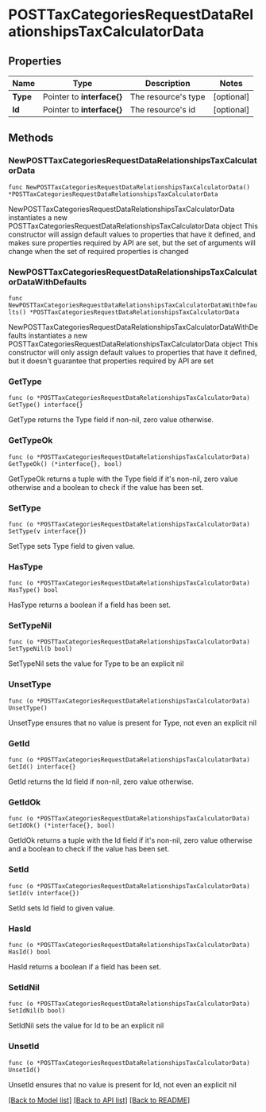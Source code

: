# POSTTaxCategoriesRequestDataRelationshipsTaxCalculatorData

## Properties

Name | Type | Description | Notes
------------ | ------------- | ------------- | -------------
**Type** | Pointer to **interface{}** | The resource&#39;s type | [optional] 
**Id** | Pointer to **interface{}** | The resource&#39;s id | [optional] 

## Methods

### NewPOSTTaxCategoriesRequestDataRelationshipsTaxCalculatorData

`func NewPOSTTaxCategoriesRequestDataRelationshipsTaxCalculatorData() *POSTTaxCategoriesRequestDataRelationshipsTaxCalculatorData`

NewPOSTTaxCategoriesRequestDataRelationshipsTaxCalculatorData instantiates a new POSTTaxCategoriesRequestDataRelationshipsTaxCalculatorData object
This constructor will assign default values to properties that have it defined,
and makes sure properties required by API are set, but the set of arguments
will change when the set of required properties is changed

### NewPOSTTaxCategoriesRequestDataRelationshipsTaxCalculatorDataWithDefaults

`func NewPOSTTaxCategoriesRequestDataRelationshipsTaxCalculatorDataWithDefaults() *POSTTaxCategoriesRequestDataRelationshipsTaxCalculatorData`

NewPOSTTaxCategoriesRequestDataRelationshipsTaxCalculatorDataWithDefaults instantiates a new POSTTaxCategoriesRequestDataRelationshipsTaxCalculatorData object
This constructor will only assign default values to properties that have it defined,
but it doesn't guarantee that properties required by API are set

### GetType

`func (o *POSTTaxCategoriesRequestDataRelationshipsTaxCalculatorData) GetType() interface{}`

GetType returns the Type field if non-nil, zero value otherwise.

### GetTypeOk

`func (o *POSTTaxCategoriesRequestDataRelationshipsTaxCalculatorData) GetTypeOk() (*interface{}, bool)`

GetTypeOk returns a tuple with the Type field if it's non-nil, zero value otherwise
and a boolean to check if the value has been set.

### SetType

`func (o *POSTTaxCategoriesRequestDataRelationshipsTaxCalculatorData) SetType(v interface{})`

SetType sets Type field to given value.

### HasType

`func (o *POSTTaxCategoriesRequestDataRelationshipsTaxCalculatorData) HasType() bool`

HasType returns a boolean if a field has been set.

### SetTypeNil

`func (o *POSTTaxCategoriesRequestDataRelationshipsTaxCalculatorData) SetTypeNil(b bool)`

 SetTypeNil sets the value for Type to be an explicit nil

### UnsetType
`func (o *POSTTaxCategoriesRequestDataRelationshipsTaxCalculatorData) UnsetType()`

UnsetType ensures that no value is present for Type, not even an explicit nil
### GetId

`func (o *POSTTaxCategoriesRequestDataRelationshipsTaxCalculatorData) GetId() interface{}`

GetId returns the Id field if non-nil, zero value otherwise.

### GetIdOk

`func (o *POSTTaxCategoriesRequestDataRelationshipsTaxCalculatorData) GetIdOk() (*interface{}, bool)`

GetIdOk returns a tuple with the Id field if it's non-nil, zero value otherwise
and a boolean to check if the value has been set.

### SetId

`func (o *POSTTaxCategoriesRequestDataRelationshipsTaxCalculatorData) SetId(v interface{})`

SetId sets Id field to given value.

### HasId

`func (o *POSTTaxCategoriesRequestDataRelationshipsTaxCalculatorData) HasId() bool`

HasId returns a boolean if a field has been set.

### SetIdNil

`func (o *POSTTaxCategoriesRequestDataRelationshipsTaxCalculatorData) SetIdNil(b bool)`

 SetIdNil sets the value for Id to be an explicit nil

### UnsetId
`func (o *POSTTaxCategoriesRequestDataRelationshipsTaxCalculatorData) UnsetId()`

UnsetId ensures that no value is present for Id, not even an explicit nil

[[Back to Model list]](../README.md#documentation-for-models) [[Back to API list]](../README.md#documentation-for-api-endpoints) [[Back to README]](../README.md)


